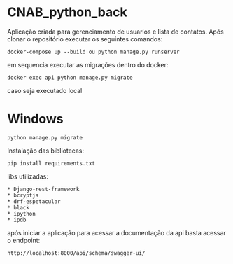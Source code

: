 # CNAB_python_back

Aplicação criada para gerenciamento de usuarios e lista de contatos. Após clonar o repositório executar os seguintes comandos:

```
docker-compose up --build ou python manage.py runserver
```

em sequencia executar as migrações dentro do docker:

```
docker exec api python manage.py migrate
```

caso seja executado local

# Windows

```
python manage.py migrate
```

Instalação das bibliotecas:

```
pip install requirements.txt
```

libs utilizadas:

```
* Django-rest-framework
* bcryptjs
* drf-espetacular
* black
* ipython
* ipdb
```

após iniciar a aplicação para acessar a documentação da api basta acessar o endpoint:

```
http://localhost:8000/api/schema/swagger-ui/
```
